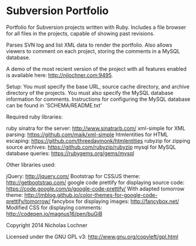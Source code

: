 # Subversion Portfolio
Portfolio for Subversion projects written with Ruby.
Includes a file browser for all files in the projects, capable of showing past revisions.

Parses SVN log and list XML data to render the portfolio.
Also allows viewers to comment on each project, storing the comments in a MySQL database.

A demo of the most recient version of the project with all features enabled is available here: http://njlochner.com:9495.

Setup:
You must specify the base URL, source cache directory, and archive directory of the projects.
You must also specify the MySQL database information for comments.
Instructions for configuring the MySQL database can be found in 'SCHEMA/README.txt'

Required ruby libraries:

ruby sinatra for the server: http://www.sinatrarb.com/
xml-simple for XML parsing: https://github.com/maik/xml-simple
htmlentities for HTML escaping: https://github.com/threedaymonk/htmlentities
rubyzip for zipping source archives: https://github.com/rubyzip/rubyzip
mysql for MySQL database queries: https://rubygems.org/gems/mysql

Other libraries used:

jQuery: http://jquery.com/
Bootstrap for CSS/JS theme: http://getbootstrap.com/
google code prettify for displaying source code: https://code.google.com/p/google-code-prettify/
With adapted tomorrow theme: http://jmblog.github.io/color-themes-for-google-code-prettify/tomorrow/
fancybox for displaying images: http://fancybox.net/
Modified CSS for displaying comments: http://codepen.io/magnus16/pen/buGiB

Copyright 2014 Nicholas Lochner

Licensed under the GNU GPL v3: http://www.gnu.org/copyleft/gpl.html 

